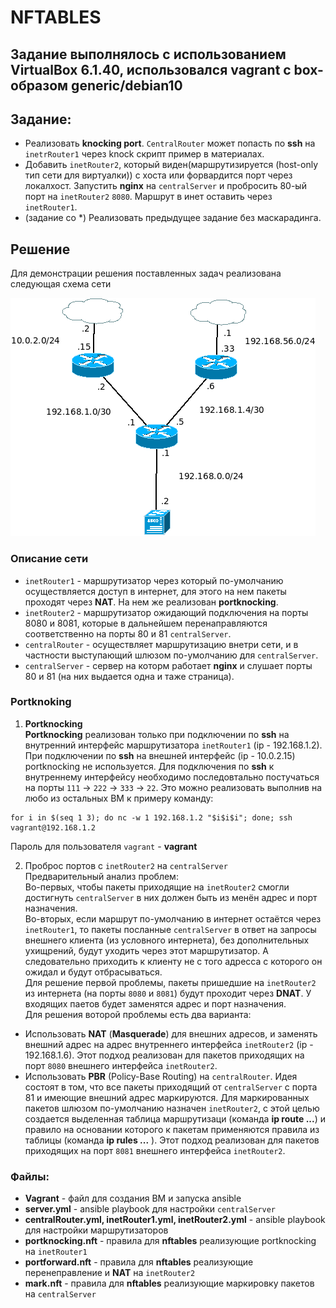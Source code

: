 # NFTABLES
## Задание выполнялось с использованием VirtualBox 6.1.40, использовался vagrant с box-образом generic/debian10

## Задание:
- Реализовать **knocking port**. `CentralRouter` может попасть по **ssh** на `inetrRouter1` через knock скрипт
    пример в материалах.
- Добавить `inetRouter2`, который виден(маршрутизируется (host-only тип сети для виртуалки)) с хоста или форвардится порт через локалхост. Запустить **nginx** на `centralServer` и пробросить 80-ый порт на `inetRouter2` `8080`.  Маршрут в инет оставить через `inetRouter1`.
- (задание со \*) Реализовать предыдущее задание без маскарадинга.

## Решение

Для демонстрации решения поставленных задач реализована следующая схема сети  

!["Схема сети"](https://github.com/mus-cat/otus-stady-m4l29/blob/main/Network.png)

### Описание сети
- `inetRouter1` - маршрутизатор через который по-умолчанию осуществляется доступ в интернет, для этого на нем пакеты проходят через **NAT**. На нем же реализован **portknocking**.
- `inetRouter2` - маршрутизатор ожидающий подключения на порты 8080 и 8081, которые в дальнейшем перенаправляются соответственно на порты 80 и 81 `centralServer`.
- `centralRouter` - осуществляет маршрутизацию внетри сети, и в частности выступающий шлюзом по-умолчанию для `centralServer`.
- `centralServer` - сервер на которм работает **nginx** и слушает порты 80 и 81 (на них выдается одна и таже страница).

### Portknoking
1. **Portknocking**  
**Portknocking** реализован только при подключении по **ssh** на внутренний интерфейс маршрутизатора `inetRouter1` (ip - 192.168.1.2). При подключении по **ssh** на внешней интерфейс (ip - 10.0.2.15) portknocking не используется. Для подключения по **ssh**  к внутреннему интерфейсу необходимо последовтально постучаться на порты `111` -> `222` -> `333` -> `22`. Это можно реализовать выполнив на любо из остальных ВМ к примеру команду: 
```
for i in $(seq 1 3); do nc -w 1 192.168.1.2 "$i$i$i"; done; ssh vagrant@192.168.1.2
```
Пароль для пользователя `vagrant` - **vagrant**

2. Проброс портов с `inetRouter2` на `centralServer`  
Предварительный анализ проблем:  
Во-первых, чтобы пакеты приходящие на `inetRouter2` смогли достигнуть `centralServer` в них должен быть из менён адрес и порт назначения.  
Во-вторых, если маршрут по-умолчанию в интернет остаётся через `inetRouter1`, то пакеты посланные `centralServer` в ответ на запросы внешнего клиента (из условного интернета), без дополнительных ухищрений, будут уходить через этот маршрутизатор. А следовательно приходить к клиенту не с того адресса с которого он ожидал и будут отбрасываться.  
Для решение первой проблемы, пакеты пришедшие на `inetRouter2` из интернета (на порты `8080` и `8081`) будут проходит через **DNAT**. У входящих паетов будет заменятся адрес и порт назначения.  
Для решения воторой проблемы есть два варианта:
- Использовать **NAT** (**Masquerade**) для внешних адресов, и заменять внешний адрес на адрес внутреннего интерфейса `inetRouter2` (ip - 192.168.1.6). Этот подход реализован для пакетов приходящих на порт `8080` внешнего интерфейса `inetRouter2`.
- Использовать **PBR** (Policy-Base Routing) на `centralRouter`. Идея состоят в том, что все пакеты приходящий от `centralServer` с порта 81 и имеющие внешний адрес маркируются. Для маркированных пакетов шлюзом по-умолчанию назначен `inetRouter2`, с этой целью создается выделенная таблица маршрутизаци (команда **ip route ...**) и правило на основании которого к пакетам применяются правила из таблицы (команда **ip rules ...** ). Этот подход реализован для пакетов приходящих на порт `8081` внешнего интерфейса `inetRouter2`.

### Файлы:
- **Vagrant** - файл для создания ВМ и запуска ansible
- **server.yml** - ansible playbook для настройки `centralServer`
- **centralRouter.yml, inetRouter1.yml, inetRouter2.yml** - ansible playbook для настройки маршрутизаторов
- **portknocking.nft** - правила для **nftables** реализующие portknocking на `inetRouter1`
- **portforward.nft** - правила для **nftables** реализующие перенеправление и **NAT** на `inetRouter2`
- **mark.nft** - правила для **nftables** реализующие маркировку пакетов на `centralServer`
